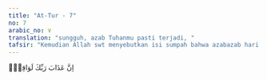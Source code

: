 ```yaml
---
title: "At-Tur - 7"
no: 7
arabic_no: ٧
translation: "sungguh, azab Tuhanmu pasti terjadi, "
tafsir: "Kemudian Allah swt menyebutkan isi sumpah bahwa azabazab hari Kiamat diperuntunkkan bagi semua yang mendustakan para rasul. Azab tersebut pasti akan terjadi, tanpa ragu sedikitpun. Penegasan tentang kepastian datangnya azab sangat penting untuk menghilangkan keraguan di kalangan manusia yang meragukan peristiwa terjadinya azab itu."
---
```


اِنَّ عَذَابَ رَبِّكَ لَوَاقِعٌۙ  
